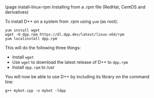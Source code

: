 \page install-linux-rpm Installing from a .rpm file (RedHat, CentOS and derivatives)

To install D++ on a system from .rpm using `yum` (as root):

```
yum install wget
wget -O dpp.rpm https://dl.dpp.dev/latest/linux-x64/rpm
yum localinstall dpp.rpm
```

This will do the following three things:

- Install `wget`
- Use `wget` to download the latest release of D++ to `dpp.rpm`
- Install `dpp.rpm` to /usr

You will now be able to use D++ by including its library on the command line:

```
g++ mybot.cpp -o mybot -ldpp
```